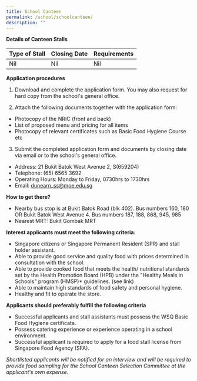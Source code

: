```yaml
---
title: School Canteen
permalink: /school/schoolcanteen/
description: ""
---
```

**Details of Canteen Stalls**

| Type of Stall | Closing Date | Requirements |
| -------- | -------- | -------- |
| Nil    |Nil   |  Nil |

**Application procedures** 

1. Download and complete the application form. You may also request for hard copy from the school's general office. 

2. Attach the following documents together with the application form:
*  Photocopy of the NRIC (front and back) 
*  List of proposed menu and pricing for all items 
*  Photocopy of relevant certificates such as Basic Food Hygiene Course etc 

3.  Submit the completed application form and documents by closing date via email or to the school's general office. 


* Address: 21 Bukit Batok West Avenue 2, S(659204)
* Telephone: (65) 6565 3692
* Operating Hours: Monday to Friday, 0730hrs to 1730hrs 
* Email: [dunearn\_ss@moe.edu.sg](mailto:dunearn_ss@moe.edu.sg)

**How to get there?**
* Nearby bus stop is at Bukit Batok Road (blk 402). Bus numbers  160, 180 OR Bukit Batok West Avenue 4. Bus numbers 187, 188, 868, 945, 985
* Nearest MRT: Bukit Gombak MRT


**Interest applicants must meet the following criteria:**

* Singapore citizens or Singapore Permanent Resident (SPR)  and stall holder assistant.  
* Able to provide good service and quality food with prices determined in consultation with the school. 
* Able to provide cooked food that meets the health/ nutritional standards set by the Health Promotion Board (HPB) under the "Healthy Meals in Schools" program (HMSP)* guidelines. (see link)
* Able to maintain high standards of food safety and personal hygiene. 
* Healthy and fit to operate the store. 

**Applicants should preferably fulfill the following criteria**

* Successful applicants and stall assistants must possess the WSQ Basic Food Hygiene certificate. 
* Possess catering experience or experience operating in a school environment. 
* Successful applicant is required to apply for a food stall license from Singapore Food Agency (SFA).

*Shortlisted applicants will be notified for an interview and will be required to provide food sampling for the School Canteen Selection Committee at the applicant's own expense.*
